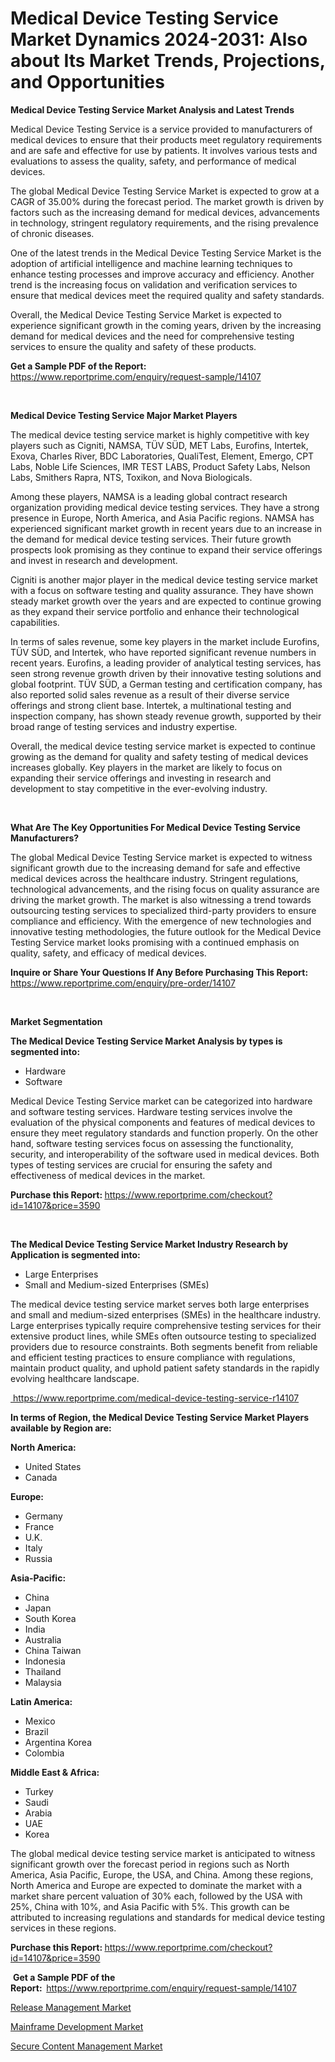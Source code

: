 <p><h1>Medical Device Testing Service Market Dynamics 2024-2031: Also about Its Market Trends, Projections, and Opportunities</h1></p><p><strong>Medical Device Testing Service Market Analysis and Latest Trends</strong></p>
<p><p>Medical Device Testing Service is a service provided to manufacturers of medical devices to ensure that their products meet regulatory requirements and are safe and effective for use by patients. It involves various tests and evaluations to assess the quality, safety, and performance of medical devices.</p><p>The global Medical Device Testing Service Market is expected to grow at a CAGR of 35.00% during the forecast period. The market growth is driven by factors such as the increasing demand for medical devices, advancements in technology, stringent regulatory requirements, and the rising prevalence of chronic diseases.</p><p>One of the latest trends in the Medical Device Testing Service Market is the adoption of artificial intelligence and machine learning techniques to enhance testing processes and improve accuracy and efficiency. Another trend is the increasing focus on validation and verification services to ensure that medical devices meet the required quality and safety standards.</p><p>Overall, the Medical Device Testing Service Market is expected to experience significant growth in the coming years, driven by the increasing demand for medical devices and the need for comprehensive testing services to ensure the quality and safety of these products.</p></p>
<p><strong>Get a Sample PDF of the Report:&nbsp;</strong> <a href="https://www.reportprime.com/enquiry/request-sample/14107">https://www.reportprime.com/enquiry/request-sample/14107</a></p>
<p>&nbsp;</p>
<p><strong>Medical Device Testing Service Major Market Players</strong></p>
<p><p>The medical device testing service market is highly competitive with key players such as Cigniti, NAMSA, TÜV SÜD, MET Labs, Eurofins, Intertek, Exova, Charles River, BDC Laboratories, QualiTest, Element, Emergo, CPT Labs, Noble Life Sciences, IMR TEST LABS, Product Safety Labs, Nelson Labs, Smithers Rapra, NTS, Toxikon, and Nova Biologicals.</p><p>Among these players, NAMSA is a leading global contract research organization providing medical device testing services. They have a strong presence in Europe, North America, and Asia Pacific regions. NAMSA has experienced significant market growth in recent years due to an increase in the demand for medical device testing services. Their future growth prospects look promising as they continue to expand their service offerings and invest in research and development.</p><p>Cigniti is another major player in the medical device testing service market with a focus on software testing and quality assurance. They have shown steady market growth over the years and are expected to continue growing as they expand their service portfolio and enhance their technological capabilities.</p><p>In terms of sales revenue, some key players in the market include Eurofins, TÜV SÜD, and Intertek, who have reported significant revenue numbers in recent years. Eurofins, a leading provider of analytical testing services, has seen strong revenue growth driven by their innovative testing solutions and global footprint. TÜV SÜD, a German testing and certification company, has also reported solid sales revenue as a result of their diverse service offerings and strong client base. Intertek, a multinational testing and inspection company, has shown steady revenue growth, supported by their broad range of testing services and industry expertise. </p><p>Overall, the medical device testing service market is expected to continue growing as the demand for quality and safety testing of medical devices increases globally. Key players in the market are likely to focus on expanding their service offerings and investing in research and development to stay competitive in the ever-evolving industry.</p></p>
<p>&nbsp;</p>
<p><strong>What Are The Key Opportunities For Medical Device Testing Service Manufacturers?</strong></p>
<p><p>The global Medical Device Testing Service market is expected to witness significant growth due to the increasing demand for safe and effective medical devices across the healthcare industry. Stringent regulations, technological advancements, and the rising focus on quality assurance are driving the market growth. The market is also witnessing a trend towards outsourcing testing services to specialized third-party providers to ensure compliance and efficiency. With the emergence of new technologies and innovative testing methodologies, the future outlook for the Medical Device Testing Service market looks promising with a continued emphasis on quality, safety, and efficacy of medical devices.</p></p>
<p><strong>Inquire or Share Your Questions If Any Before Purchasing This Report:</strong> <a href="https://www.reportprime.com/enquiry/pre-order/14107">https://www.reportprime.com/enquiry/pre-order/14107</a></p>
<p>&nbsp;</p>
<p><strong>Market Segmentation</strong></p>
<p><strong>The Medical Device Testing Service Market Analysis by types is segmented into:</strong></p>
<p><ul><li>Hardware</li><li>Software</li></ul></p>
<p><p>Medical Device Testing Service market can be categorized into hardware and software testing services. Hardware testing services involve the evaluation of the physical components and features of medical devices to ensure they meet regulatory standards and function properly. On the other hand, software testing services focus on assessing the functionality, security, and interoperability of the software used in medical devices. Both types of testing services are crucial for ensuring the safety and effectiveness of medical devices in the market.</p></p>
<p><strong>Purchase this Report:&nbsp;</strong><a href="https://www.reportprime.com/checkout?id=14107&price=3590">https://www.reportprime.com/checkout?id=14107&price=3590</a></p>
<p>&nbsp;</p>
<p><strong>The Medical Device Testing Service Market Industry Research by Application is segmented into:</strong></p>
<p><ul><li>Large Enterprises</li><li>Small and Medium-sized Enterprises (SMEs)</li></ul></p>
<p><p>The medical device testing service market serves both large enterprises and small and medium-sized enterprises (SMEs) in the healthcare industry. Large enterprises typically require comprehensive testing services for their extensive product lines, while SMEs often outsource testing to specialized providers due to resource constraints. Both segments benefit from reliable and efficient testing practices to ensure compliance with regulations, maintain product quality, and uphold patient safety standards in the rapidly evolving healthcare landscape.</p></p>
<p><a href="https://www.reportprime.com/medical-device-testing-service-r14107">&nbsp;https://www.reportprime.com/medical-device-testing-service-r14107</a></p>
<p><strong>In terms of Region, the Medical Device Testing Service Market Players available by Region are:</strong></p>
<p>
    <p> <strong> North America: </strong>
        <ul>
            <li>United States</li>
            <li>Canada</li>
        </ul>
        </p> 
    <p> <strong> Europe: </strong>
        <ul>
            <li>Germany</li>
            <li>France</li>
            <li>U.K.</li>
            <li>Italy</li>
            <li>Russia</li>
        </ul>
        </p> 
    <p> <strong> Asia-Pacific: </strong>
        <ul>
            <li>China</li>
            <li>Japan</li>
            <li>South Korea</li>
            <li>India</li>
            <li>Australia</li>
            <li>China Taiwan</li>
            <li>Indonesia</li>
            <li>Thailand</li>
            <li>Malaysia</li>
        </ul>
        </p> 
    <p> <strong> Latin America: </strong>
        <ul>
            <li>Mexico</li>
            <li>Brazil</li>
            <li>Argentina Korea</li>
            <li>Colombia</li>
        </ul>
        </p> 
    <p> <strong> Middle East & Africa: </strong>
        <ul>
            <li>Turkey</li>
            <li>Saudi</li>
            <li>Arabia</li>
            <li>UAE</li>
            <li>Korea</li>
        </ul>
    </p>
    </p>
<p><p>The global medical device testing service market is anticipated to witness significant growth over the forecast period in regions such as North America, Asia Pacific, Europe, the USA, and China. Among these regions, North America and Europe are expected to dominate the market with a market share percent valuation of 30% each, followed by the USA with 25%, China with 10%, and Asia Pacific with 5%. This growth can be attributed to increasing regulations and standards for medical device testing services in these regions.</p></p>
<p><strong>Purchase this Report: </strong><a href="https://www.reportprime.com/checkout?id=14107&price=3590">https://www.reportprime.com/checkout?id=14107&price=3590</a></p>
<p>&nbsp;<strong>Get a Sample PDF of the Report:&nbsp;&nbsp;</strong><a href="https://www.reportprime.com/enquiry/request-sample/14107">https://www.reportprime.com/enquiry/request-sample/14107</a></p>
<p><strong></strong></p>
<p><p><a href="https://github.com/nathandecarvalho/Market-Research-Report-List-4/blob/main/release-management-market.md">Release Management Market</a></p><p><a href="https://github.com/amapolalg/Market-Research-Report-List-1/blob/main/mainframe-development-market.md">Mainframe Development Market</a></p><p><a href="https://github.com/kumertitash/Market-Research-Report-List-1/blob/main/secure-content-management-market.md">Secure Content Management Market</a></p></p>